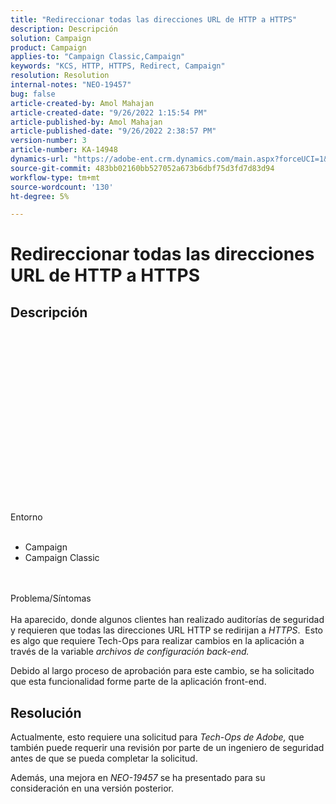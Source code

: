 ```yaml
---
title: "Redireccionar todas las direcciones URL de HTTP a HTTPS"
description: Descripción
solution: Campaign
product: Campaign
applies-to: "Campaign Classic,Campaign"
keywords: "KCS, HTTP, HTTPS, Redirect, Campaign"
resolution: Resolution
internal-notes: "NEO-19457"
bug: false
article-created-by: Amol Mahajan
article-created-date: "9/26/2022 1:15:54 PM"
article-published-by: Amol Mahajan
article-published-date: "9/26/2022 2:38:57 PM"
version-number: 3
article-number: KA-14948
dynamics-url: "https://adobe-ent.crm.dynamics.com/main.aspx?forceUCI=1&pagetype=entityrecord&etn=knowledgearticle&id=50d06d56-9d3d-ed11-9db1-00224808613b"
source-git-commit: 483bb02160bb527052a673b6dbf75d3fd7d83d94
workflow-type: tm+mt
source-wordcount: '130'
ht-degree: 5%

---
```


# Redireccionar todas las direcciones URL de HTTP a HTTPS

## Descripción

<br><br><br><br><br><br><br><br><br><br><br><br><br><br><br><br><br>Entorno<br><br>
- Campaign
- Campaign Classic

<br><br>Problema/Síntomas<br><br>
Ha aparecido, donde algunos clientes han realizado auditorías de seguridad y requieren que todas las direcciones URL HTTP se redirijan a *HTTPS*.  Esto es algo que requiere Tech-Ops para realizar cambios en la aplicación a través de la variable *archivos de configuración back-end.*

Debido al largo proceso de aprobación para este cambio, se ha solicitado que esta funcionalidad forme parte de la aplicación front-end.


## Resolución


Actualmente, esto requiere una solicitud para *Tech-Ops de Adobe,* que también puede requerir una revisión por parte de un ingeniero de seguridad antes de que se pueda completar la solicitud.

Además, una mejora en *NEO-19457* se ha presentado para su consideración en una versión posterior.
